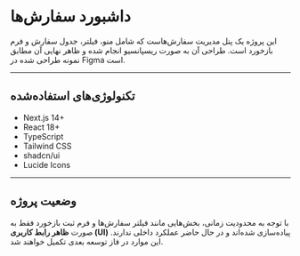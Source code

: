 # داشبورد سفارش‌ها

این پروژه یک پنل مدیریت سفارش‌هاست که شامل منو، فیلتر، جدول سفارش و فرم بازخورد است. طراحی آن به صورت ریسپانسیو انجام شده و ظاهر نهایی آن مطابق نمونه طراحی شده در Figma است.

---

##  تکنولوژی‌های استفاده‌شده

- Next.js 14+
- React 18+
- TypeScript
- Tailwind CSS
- shadcn/ui
- Lucide Icons

---

##  وضعیت پروژه

با توجه به محدودیت زمانی، بخش‌هایی مانند فیلتر سفارش‌ها و فرم ثبت بازخورد فقط به صورت **ظاهر رابط کاربری (UI)** پیاده‌سازی شده‌اند و در حال حاضر عملکرد داخلی ندارند. این موارد در فاز توسعه بعدی تکمیل خواهند شد.
